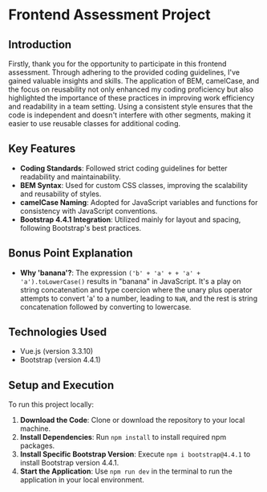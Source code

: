 
# Frontend Assessment Project

## Introduction

Firstly, thank you for the opportunity to participate in this frontend assessment. Through adhering to the provided coding guidelines, I've gained valuable insights and skills. The application of BEM, camelCase, and the focus on reusability not only enhanced my coding proficiency but also highlighted the importance of these practices in improving work efficiency and readability in a team setting. Using a consistent style ensures that the code is independent and doesn't interfere with other segments, making it easier to use reusable classes for additional coding.

## Key Features

- **Coding Standards**: Followed strict coding guidelines for better readability and maintainability.
- **BEM Syntax**: Used for custom CSS classes, improving the scalability and reusability of styles.
- **camelCase Naming**: Adopted for JavaScript variables and functions for consistency with JavaScript conventions.
- **Bootstrap 4.4.1 Integration**: Utilized mainly for layout and spacing, following Bootstrap's best practices.

## Bonus Point Explanation

- **Why 'banana'?**: The expression `('b' + 'a' + + 'a' + 'a').toLowerCase()` results in "banana" in JavaScript. It's a play on string concatenation and type coercion where the unary plus operator attempts to convert 'a' to a number, leading to `NaN`, and the rest is string concatenation followed by converting to lowercase.

## Technologies Used

- Vue.js (version 3.3.10)
- Bootstrap (version 4.4.1)

## Setup and Execution

To run this project locally:

1. **Download the Code**: Clone or download the repository to your local machine.
2. **Install Dependencies**: Run `npm install` to install required npm packages.
3. **Install Specific Bootstrap Version**: Execute `npm i bootstrap@4.4.1` to install Bootstrap version 4.4.1.
4. **Start the Application**: Use `npm run dev` in the terminal to run the application in your local environment.
